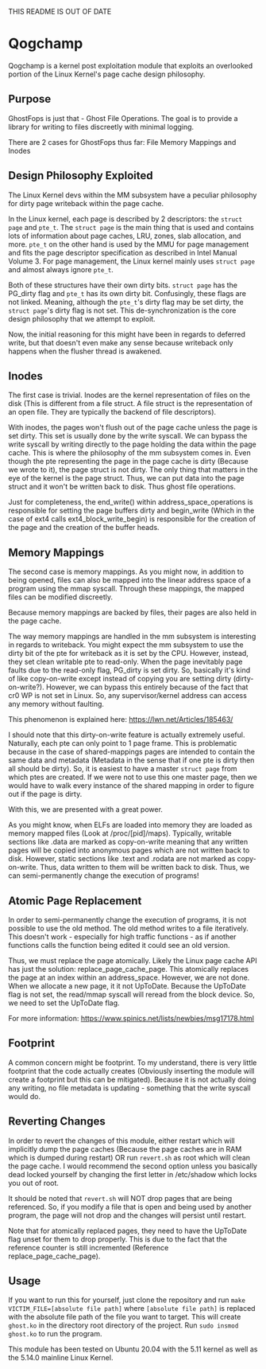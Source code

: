 THIS README IS OUT OF DATE

# Qogchamp

Qogchamp is a kernel post exploitation module that exploits an overlooked portion of the Linux Kernel's page cache design philosophy.


## Purpose
GhostFops is just that - Ghost File Operations. The goal is to provide a library for writing to files discreetly with minimal logging.

There are 2 cases for GhostFops thus far: File Memory Mappings and Inodes

## Design Philosophy Exploited

The Linux Kernel devs within the MM subsystem have a peculiar philosophy for dirty page writeback within the page cache.

In the Linux kernel, each page is described by 2 descriptors: the `struct page` and `pte_t`. The `struct page` is the main thing that is used and contains lots of information about page caches, LRU, zones, slab allocation, and more. `pte_t` on the other hand is used by the MMU for page management and fits the page descriptor specification as described in Intel Manual Volume 3. For page management, the Linux kernel mainly uses `struct page` and almost always ignore `pte_t`.

Both of these structures have their own dirty bits. `struct page` has the PG_dirty flag and `pte_t` has its own dirty bit. Confusingly, these flags are not linked. Meaning, although the `pte_t`'s dirty flag may be set dirty, the `struct page`'s dirty flag is not set. This de-synchronization is the core design philosophy that we attempt to exploit.

Now, the initial reasoning for this might have been in regards to deferred write, but that doesn't even make any sense because writeback only happens when the flusher thread is awakened.

## Inodes

The first case is trivial. Inodes are the kernel representation of files on the disk (This is different from a file struct. A file struct is the representation of an open file. They are typically the backend of file descriptors).

With inodes, the pages won't flush out of the page cache unless the page is set dirty. This set is usually done by the write syscall. We can bypass the write syscall by writing directly to the page holding the data within the page cache. This is where the philosophy of the mm subsystem comes in. Even though the pte representing the page in the page cache is dirty (Because we wrote to it), the page struct is not dirty. The only thing that matters in the eye of the kernel is the page struct. Thus, we can put data into the page struct and it won't be written back to disk. Thus ghost file operations.

Just for completeness, the end_write() within address_space_operations is responsible for setting the page buffers dirty and begin_write (Which in the case of ext4 calls ext4_block_write_begin) is responsible for the creation of the page and the creation of the buffer heads.

## Memory Mappings

The second case is memory mappings. As you might now, in addition to being opened, files can also be mapped into the linear address space of a program using the mmap syscall. Through these mappings, the mapped files can be modified discreetly.

Because memory mappings are backed by files, their pages are also held in the page cache.

The way memory mappings are handled in the mm subsystem is interesting in regards to writeback. You might expect the mm subsystem to use the dirty bit of the pte for writeback as it is set by the CPU. However, instead, they set clean writable pte to read-only. When the page inevitably page faults due to the read-only flag, PG_dirty is set dirty. So, basically it's kind of like copy-on-write except instead of copying you are setting dirty (dirty-on-write?). However, we can bypass this entirely because of the fact that cr0 WP is not set in Linux. So, any supervisor/kernel address can access any memory without faulting.

This phenomenon is explained here: https://lwn.net/Articles/185463/

I should note that this dirty-on-write feature is actually extremely useful. Naturally, each pte can only point to 1 page frame. This is problematic because in the case of shared-mappings pages are intended to contain the same data and metadata (Metadata in the sense that if one pte is dirty then all should be dirty). So, it is easiest to have a master `struct page` from which ptes are created. If we were not to use this one master page, then we would have to walk every instance of the shared mapping in order to figure out if the page is dirty.

With this, we are presented with a great power.

As you might know, when ELFs are loaded into memory they are loaded as memory mapped files (Look at /proc/[pid]/maps). Typically, writable sections like .data are marked as copy-on-write meaning that any written pages will be copied into anonymous pages which are not written back to disk. However, static sections like .text and .rodata are not marked as copy-on-write. Thus, data written to them will be written back to disk. Thus, we can semi-permanently change the execution of programs!

## Atomic Page Replacement
In order to semi-permanently change the execution of programs, it is not possible to use the old method. The old method writes to a file iteratively. This doesn't work - especially for high traffic functions - as if another functions calls the function being edited it could see an old version. 

Thus, we must replace the page atomically. Likely the Linux page cache API has just the solution: replace_page_cache_page. This atomically replaces the page at an index within an address_space. However, we are not done. When we allocate a new page, it it not UpToDate. Because the UpToDate flag is not set, the read/mmap syscall will reread from the block device. So, we need to set the UpToDate flag. 

For more information: https://www.spinics.net/lists/newbies/msg17178.html

## Footprint

A common concern might be footprint. To my understand, there is very little footprint that the code actually creates (Obviously inserting the module will create a footprint but this can be mitigated). Because it is not actually doing any writing, no file metadata is updating - something that the write syscall would do.

## Reverting Changes

In order to revert the changes of this module, either restart which will implicitly dump the page caches (Because the page caches are in RAM which is dumped during restart) OR run `revert.sh` as root which will clean the page cache. I would recommend the second option unless you basically dead locked yourself by changing the first letter in /etc/shadow which locks you out of root.

It should be noted that `revert.sh` will NOT drop pages that are being referenced. So, if you modify a file that is open and being used by another program, the page will not drop and the changes will persist until restart. 

Note that for atomically replaced pages, they need to have the UpToDate flag unset for them to drop properly. This is due to the fact that the reference counter is still incremented (Reference replace_page_cache_page).
## Usage

If you want to run this for yourself, just clone the repository and run `make VICTIM_FILE=[absolute file path]` where `[absolute file path]` is replaced with the absolute file path of the file you want to target. This will create `ghost.ko` in the directory root directory of the project. Run `sudo insmod ghost.ko` to run the program.

This module has been tested on Ubuntu 20.04 with the 5.11 kernel as well as the 5.14.0 mainline Linux Kernel.
